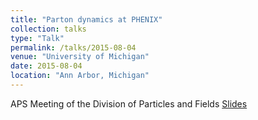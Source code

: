 ```yaml
---
title: "Parton dynamics at PHENIX"
collection: talks
type: "Talk"
permalink: /talks/2015-08-04
venue: "University of Michigan"
date: 2015-08-04
location: "Ann Arbor, Michigan"
---
```


APS Meeting of the Division of Particles and Fields
[Slides](https://jdosbo.github.io/files/DPF_2015_Osborn_Parton_Dynamics.pdf) 